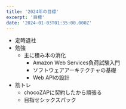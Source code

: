```yaml
---
title: '2024年の目標'
excerpt: '目標'
date: '2024-01-03T01:35:00.000Z'
---
```


- 定時退社
- 勉強
  - 主に積み本の消化
    - Amazon Web Services負荷試験入門
    - ソフトウェアアーキテクチャの基礎
    - Web APIの設計
- 筋トレ
  - chocoZAPに契約したから頑張る
  - 目指せシックスパック
